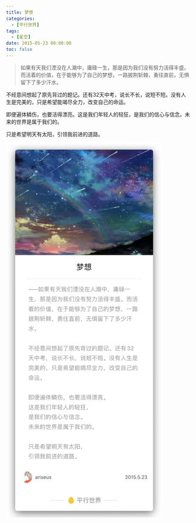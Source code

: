 ```yaml
---
title: 梦想
categories:
  - [平行世界]
tags:
  - [星空]
date: 2015-05-23 00:00:00
toc: false
---
```


<div class="eva-cn">

> 如果有天我们湮没在人潮中，庸碌一生，那是因为我们没有努力活得丰盛。而活着的价值，在于能够为了自己的梦想，一路披荆斩棘，勇往直前，无惧留下了多少汗水。

不经意间想起了原先背过的题记。还有32天中考，说长不长，说短不短。没有人生是完美的，只是希望能竭尽全力，改变自己的命运。

即便遍体鳞伤，也要活得漂亮。这是我们年轻人的轻狂，是我们的信心与信念。未来的世界是属于我们的。

只是希望明天有太阳，引领我前进的道路。

</div>

![](/images/mengxiang.jpg)
